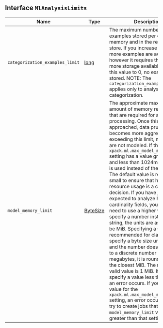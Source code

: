 ## Interface `MlAnalysisLimits`

| Name | Type | Description |
| - | - | - |
| `categorization_examples_limit` | [long](./long.md) | The maximum number of examples stored per category in memory and in the results data store. If you increase this value, more examples are available, however it requires that you have more storage available. If you set this value to 0, no examples are stored. NOTE: The `categorization_examples_limit` applies only to analysis that uses categorization. |
| `model_memory_limit` | [ByteSize](./ByteSize.md) | The approximate maximum amount of memory resources that are required for analytical processing. Once this limit is approached, data pruning becomes more aggressive. Upon exceeding this limit, new entities are not modeled. If the `xpack.ml.max_model_memory_limit` setting has a value greater than 0 and less than 1024mb, that value is used instead of the default. The default value is relatively small to ensure that high resource usage is a conscious decision. If you have jobs that are expected to analyze high cardinality fields, you will likely need to use a higher value. If you specify a number instead of a string, the units are assumed to be MiB. Specifying a string is recommended for clarity. If you specify a byte size unit of `b` or `kb` and the number does not equate to a discrete number of megabytes, it is rounded down to the closest MiB. The minimum valid value is 1 MiB. If you specify a value less than 1 MiB, an error occurs. If you specify a value for the `xpack.ml.max_model_memory_limit` setting, an error occurs when you try to create jobs that have `model_memory_limit` values greater than that setting value. |
